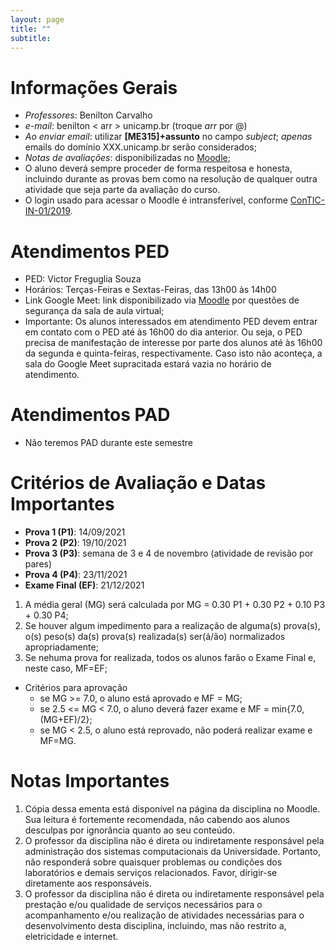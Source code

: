 ```yaml
---
layout: page
title: ""
subtitle:
---
```


# Informações Gerais

- *Professores*: Benilton Carvalho
- *e-mail*: benilton < arr > unicamp.br (troque _arr_ por @)
- *Ao enviar email*: utilizar **[ME315]+assunto** no campo *subject*; *apenas* emails do domínio XXX.unicamp.br serão considerados;
- *Notas de avaliações*: disponibilizadas no [Moodle](https://moodle.ggte.unicamp.br/course/view.php?id=11713);
- O aluno deverá sempre proceder de forma respeitosa e honesta, incluindo durante as provas bem como na resolução de qualquer outra atividade que seja parte da avaliação do curso.
- O login usado para acessar o Moodle é intransferível, conforme [ConTIC-IN-01/2019](https://www.citic.unicamp.br/sites/default/files/normas/ConTIC-IN-01%202019%20-%20normas_uso_TIC.pdf).

# Atendimentos PED

- PED: Victor Freguglia Souza
- Horários: Terças-Feiras e Sextas-Feiras, das 13h00 às 14h00
- Link Google Meet: link disponibilizado via [Moodle](https://moodle.ggte.unicamp.br/course/view.php?id=11713) por questões de segurança da sala de aula virtual;
- Importante: Os alunos interessados em atendimento PED devem entrar em contato com o PED até às 16h00 do dia anterior. Ou seja, o PED precisa de manifestação de interesse por parte dos alunos até às 16h00 da segunda e quinta-feiras, respectivamente. Caso isto não aconteça, a sala do Google Meet supracitada estará vazia no horário de atendimento.

# Atendimentos PAD

- Não teremos PAD durante este semestre

# Critérios de Avaliação e Datas Importantes

- **Prova 1 (P1)**: 14/09/2021
- **Prova 2 (P2)**: 19/10/2021
- **Prova 3 (P3)**: semana de 3 e 4 de novembro (atividade de revisão por pares)
- **Prova 4 (P4)**: 23/11/2021
- **Exame Final (EF)**: 21/12/2021

1. A média geral (MG) será calculada por MG = 0.30 P1 + 0.30 P2 + 0.10 P3 + 0.30 P4;
2. Se houver algum impedimento para a realização de alguma(s) prova(s), o(s) peso(s) da(s) prova(s) realizada(s) ser(á/ão) normalizados apropriadamente;
3. Se nehuma prova for realizada, todos os alunos farão o Exame Final e, neste caso, MF=EF;

* Critérios para aprovação
  - se MG >= 7.0, o aluno está aprovado e MF = MG;
  - se 2.5 <= MG < 7.0, o aluno deverá fazer exame e MF = min{7.0, (MG+EF)/2};
  - se MG < 2.5, o aluno está reprovado, não poderá realizar exame e MF=MG.

# Notas Importantes

1. Cópia dessa ementa está disponível na página da disciplina no Moodle. Sua leitura é fortemente recomendada, não cabendo aos alunos desculpas por ignorância quanto ao seu conteúdo.
2. O professor da disciplina não é direta ou indiretamente responsável pela administração dos sistemas computacionais da Universidade. Portanto, não responderá sobre quaisquer problemas ou condições dos laboratórios e demais serviços relacionados. Favor, dirigir-se diretamente aos responsáveis.
3. O professor da disciplina não é direta ou indiretamente responsável pela prestação e/ou qualidade de serviços necessários para o acompanhamento e/ou realização de atividades necessárias para o desenvolvimento desta disciplina, incluindo, mas não restrito a, eletricidade e internet.
